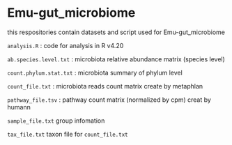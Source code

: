 # Emu-gut_microbiome

this respositories contain datasets and script used for Emu-gut_microbiome

`analysis.R` : code for analysis in R v4.20

`ab.species.level.txt` : microbiota relative abundance matrix (species level)

`count.phylum.stat.txt` : microbiota summary of phylum level

`count_file.txt` : microbiota reads count matrix create by metaphlan

`pathway_file.tsv` : pathway count matrix (normalized by cpm) creat by humann

`sample_file.txt` group infomation

`tax_file.txt` taxon file for `count_file.txt`
